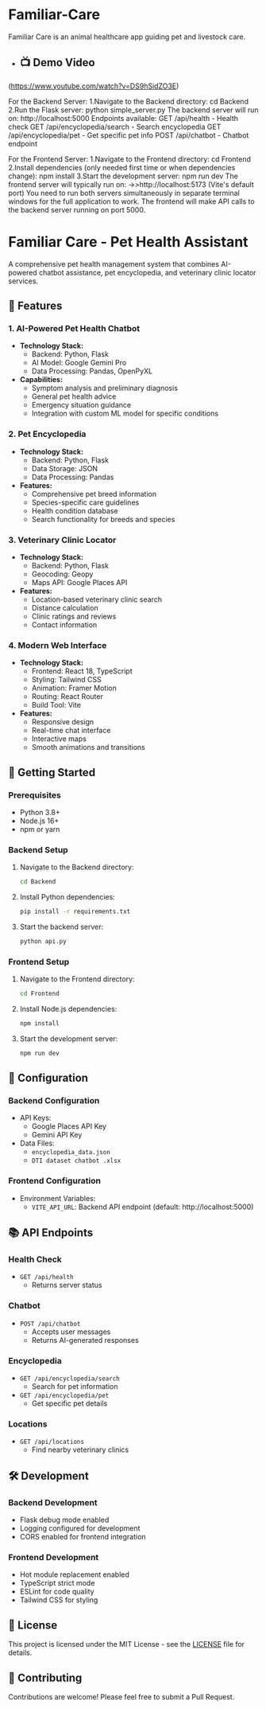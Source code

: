 # Familiar-Care
Familiar Care is an animal healthcare app guiding pet and livestock care.

- ## 📺 Demo Video
(https://www.youtube.com/watch?v=DS9hSidZO3E)

For the Backend Server:
  1.Navigate to the Backend directory:
    cd Backend
  2.Run the Flask server:
    python simple_server.py
  The backend server will run on:
    http://localhost:5000
  Endpoints available:
    GET /api/health - Health check
    GET /api/encyclopedia/search - Search encyclopedia
    GET /api/encyclopedia/pet - Get specific pet info
    POST /api/chatbot - Chatbot endpoint

For the Frontend Server:
 1.Navigate to the Frontend directory:
  cd Frontend
2.Install dependencies (only needed first time or when dependencies change):
  npm install
3.Start the development server:
  npm run dev
The frontend server will typically run on:
->>http://localhost:5173 (Vite's default port)
You need to run both servers simultaneously in separate terminal windows for the full application to work. The frontend will make API calls to the backend server running on port 5000.


# Familiar Care - Pet Health Assistant

A comprehensive pet health management system that combines AI-powered chatbot assistance, pet encyclopedia, and veterinary clinic locator services.

## 🌟 Features

### 1. AI-Powered Pet Health Chatbot
- **Technology Stack:**
  - Backend: Python, Flask
  - AI Model: Google Gemini Pro
  - Data Processing: Pandas, OpenPyXL
- **Capabilities:**
  - Symptom analysis and preliminary diagnosis
  - General pet health advice
  - Emergency situation guidance
  - Integration with custom ML model for specific conditions

### 2. Pet Encyclopedia
- **Technology Stack:**
  - Backend: Python, Flask
  - Data Storage: JSON
  - Data Processing: Pandas
- **Features:**
  - Comprehensive pet breed information
  - Species-specific care guidelines
  - Health condition database
  - Search functionality for breeds and species

### 3. Veterinary Clinic Locator
- **Technology Stack:**
  - Backend: Python, Flask
  - Geocoding: Geopy
  - Maps API: Google Places API
- **Features:**
  - Location-based veterinary clinic search
  - Distance calculation
  - Clinic ratings and reviews
  - Contact information

### 4. Modern Web Interface
- **Technology Stack:**
  - Frontend: React 18, TypeScript
  - Styling: Tailwind CSS
  - Animation: Framer Motion
  - Routing: React Router
  - Build Tool: Vite
- **Features:**
  - Responsive design
  - Real-time chat interface
  - Interactive maps
  - Smooth animations and transitions

## 🚀 Getting Started

### Prerequisites
- Python 3.8+
- Node.js 16+
- npm or yarn

### Backend Setup
1. Navigate to the Backend directory:
   ```bash
   cd Backend
   ```
2. Install Python dependencies:
   ```bash
   pip install -r requirements.txt
   ```
3. Start the backend server:
   ```bash
   python api.py
   ```

### Frontend Setup
1. Navigate to the Frontend directory:
   ```bash
   cd Frontend
   ```
2. Install Node.js dependencies:
   ```bash
   npm install
   ```
3. Start the development server:
   ```bash
   npm run dev
   ```

## 🔧 Configuration

### Backend Configuration
- API Keys:
  - Google Places API Key
  - Gemini API Key
- Data Files:
  - `encyclopedia_data.json`
  - `DTI dataset chatbot .xlsx`

### Frontend Configuration
- Environment Variables:
  - `VITE_API_URL`: Backend API endpoint (default: http://localhost:5000)

## 📚 API Endpoints

### Health Check
- `GET /api/health`
  - Returns server status

### Chatbot
- `POST /api/chatbot`
  - Accepts user messages
  - Returns AI-generated responses

### Encyclopedia
- `GET /api/encyclopedia/search`
  - Search for pet information
- `GET /api/encyclopedia/pet`
  - Get specific pet details

### Locations
- `GET /api/locations`
  - Find nearby veterinary clinics

## 🛠️ Development

### Backend Development
- Flask debug mode enabled
- Logging configured for development
- CORS enabled for frontend integration

### Frontend Development
- Hot module replacement enabled
- TypeScript strict mode
- ESLint for code quality
- Tailwind CSS for styling

## 📝 License

This project is licensed under the MIT License - see the [LICENSE](LICENSE) file for details.


## 🤝 Contributing

Contributions are welcome! Please feel free to submit a Pull Request. 
